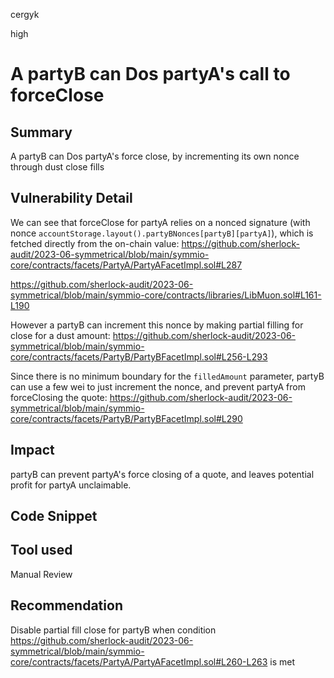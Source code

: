cergyk

high

# A partyB can Dos partyA's call to forceClose

## Summary
A partyB can Dos partyA's force close, by incrementing its own nonce through dust close fills

## Vulnerability Detail
We can see that forceClose for partyA relies on a nonced signature (with nonce `accountStorage.layout().partyBNonces[partyB][partyA]`), which is fetched directly from the on-chain value:
https://github.com/sherlock-audit/2023-06-symmetrical/blob/main/symmio-core/contracts/facets/PartyA/PartyAFacetImpl.sol#L287

https://github.com/sherlock-audit/2023-06-symmetrical/blob/main/symmio-core/contracts/libraries/LibMuon.sol#L161-L190

However a partyB can increment this nonce by making partial filling for close for a dust amount:
https://github.com/sherlock-audit/2023-06-symmetrical/blob/main/symmio-core/contracts/facets/PartyB/PartyBFacetImpl.sol#L256-L293

Since there is no minimum boundary for the `filledAmount` parameter, partyB can use a few wei to just increment the nonce, and prevent partyA from forceClosing the quote:
https://github.com/sherlock-audit/2023-06-symmetrical/blob/main/symmio-core/contracts/facets/PartyB/PartyBFacetImpl.sol#L290

## Impact
partyB can prevent partyA's force closing of a quote, and leaves potential profit for partyA unclaimable.

## Code Snippet

## Tool used

Manual Review

## Recommendation
Disable partial fill close for partyB when condition
https://github.com/sherlock-audit/2023-06-symmetrical/blob/main/symmio-core/contracts/facets/PartyA/PartyAFacetImpl.sol#L260-L263
is met